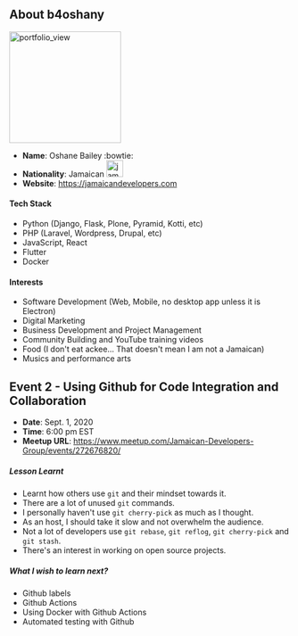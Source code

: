 ## About b4oshany
<img width="200" title="b4oshany" alt="portfolio_view" src="https://octodex.github.com/images/minion.png">

- **Name**: Oshane Bailey :bowtie:
- **Nationality**: Jamaican <img width="30" title="jamaica" src="https://cdn.webshopapp.com/shops/94414/files/54035844/jamaica-flag-icon-free-download.jpg" />
- **Website**: https://jamaicandevelopers.com

#### Tech Stack
- Python (Django, Flask, Plone, Pyramid, Kotti, etc)
- PHP (Laravel, Wordpress, Drupal, etc)
- JavaScript, React
- Flutter
- Docker

#### Interests
- Software Development (Web, Mobile, no desktop app unless it is Electron)
- Digital Marketing
- Business Development and Project Management
- Community Building and YouTube training videos
- Food (I don't eat ackee... That doesn't mean I am not a Jamaican)
- Musics and performance arts

## Event 2 - Using Github for Code Integration and Collaboration
- **Date**: Sept. 1, 2020
- **Time**: 6:00 pm EST
- **Meetup URL**: https://www.meetup.com/Jamaican-Developers-Group/events/272676820/ 

##### Lesson Learnt
- Learnt how others use `git` and their mindset towards it.
- There are a lot of unused `git` commands.
- I personally haven't use `git cherry-pick` as much as I thought.
- As an host, I should take it slow and not overwhelm the audience.
- Not a lot of developers use `git rebase`, `git reflog`, `git cherry-pick` and `git stash`.
- There's an interest in working on open source projects.

##### What I wish to learn next?
- Github labels
- Github Actions
- Using Docker with Github Actions
- Automated testing with Github
